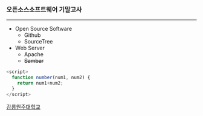 ### 오픈소스소프트웨어 기말고사
---
- Open Source Software 
  - Github
  - SourceTree
- Web Server
  - Apache
  - ~~Sambar~~

```javascript
<script>
  function number(num1, num2) {
    return num1+num2;
  }
</script>
```
[강릉원주대학교](www.gwnu.ac.kr)
